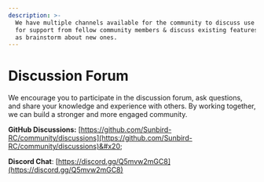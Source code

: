 ```yaml
---
description: >-
  We have multiple channels available for the community to discuss use cases, as
  for support from fellow community members & discuss existing features as well
  as brainstorm about new ones.
---
```


# Discussion Forum

We encourage you to participate in the discussion forum, ask questions, and share your knowledge and experience with others. By working together, we can build a stronger and more engaged community.

**GitHub Discussions:** [https://github.com/Sunbird-RC/community/discussions](https://github.com/Sunbird-RC/community/discussions)&#x20;

**Discord Chat**:  [https://discord.gg/Q5mvw2mGC8](https://discord.gg/Q5mvw2mGC8)



